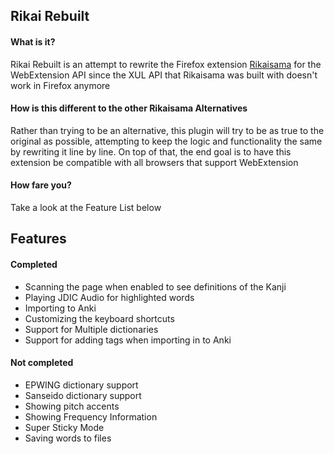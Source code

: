 ## Rikai Rebuilt

#### What is it?
Rikai Rebuilt is an attempt to rewrite the Firefox extension [Rikaisama](http://rikaisama.sourceforge.net/)
for the WebExtension API since the XUL API that Rikaisama was built with doesn't work in Firefox anymore

#### How is this different to the other Rikaisama Alternatives
Rather than trying to be an alternative, this plugin will try to be as true to the original as possible,
attempting to keep the logic and functionality the same by rewriting it line by line. On top of that,
the end goal is to have this extension be compatible with all browsers that support WebExtension

#### How fare you?
Take a look at the Feature List below

## Features

#### Completed
 * Scanning the page when enabled to see definitions of the Kanji
 * Playing JDIC Audio for highlighted words
 * Importing to Anki
 * Customizing the keyboard shortcuts
 * Support for Multiple dictionaries
 * Support for adding tags when importing in to Anki

#### Not completed
 * EPWING dictionary support
 * Sanseido dictionary support
 * Showing pitch accents
 * Showing Frequency Information
 * Super Sticky Mode
 * Saving words to files